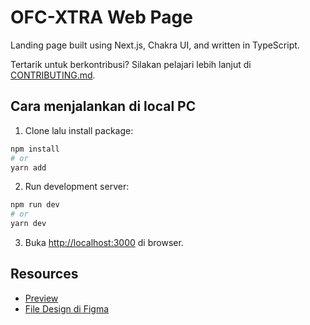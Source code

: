 # OFC-XTRA Web Page

Landing page built using Next.js, Chakra UI, and written in TypeScript.

Tertarik untuk berkontribusi? Silakan pelajari lebih lanjut di [CONTRIBUTING.md](https://github.com/official-xtra/ofc-xtra.site/blob/main/CONTRIBUTING.md).

## Cara menjalankan di local PC

1. Clone lalu install package:

```bash
npm install
# or
yarn add
```

2. Run development server:

```bash
npm run dev
# or
yarn dev
```

3. Buka [http://localhost:3000](http://localhost:3000) di browser.

## Resources

- [Preview](https://ofc-xtra.vercel.app)
- [File Design di Figma](https://www.figma.com/file/79QpqTRL0KyU08Z9vrmqZ0/OFC-XTRA)



